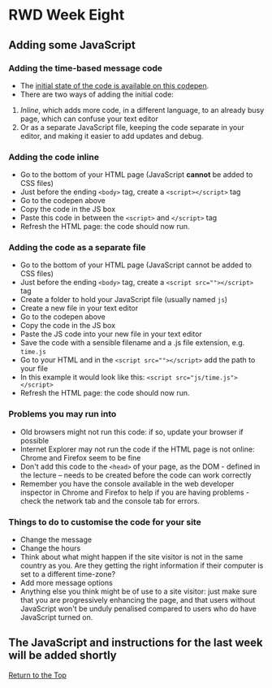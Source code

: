 # RWD Week Eight

## Adding some JavaScript

### Adding the time-based message code

* The [initial state of the code is available on this codepen](https://codepen.io/wilsondmmu/pen/43ef68f25d5275d02fa51d9e0298b419).
* There are two ways of adding the initial code:
1. *Inline*, which adds more code, in a different language, to an already busy page, which can confuse your text editor
2. Or as a separate JavaScript file, keeping the code separate in your editor, and making it easier to add updates and debug.

### Adding the code inline

* Go to the bottom of your HTML page (JavaScript **cannot** be added to CSS files)
* Just before the ending `<body>` tag, create a `<script></script>` tag
* Go to the codepen above
* Copy the code in the JS box
* Paste this code in between the `<script>` and `</script>` tag
* Refresh the HTML page: the code should now run.

### Adding the code as a separate file

* Go to the bottom of your HTML page (JavaScript cannot be added to CSS files)
* Just before the ending `<body>` tag, create a `<script src=""></script>` tag
* Create a folder to hold your JavaScript file (usually named `js`)
* Create a new file in your text editor
* Go to the codepen above
* Copy the code in the JS box
* Paste the JS code into your new file in your text editor
* Save the code with a sensible filename and a .js file extension, e.g. `time.js`
* Go to your HTML and in the `<script src=""></script>` add the path to your file
* In this example it would look like this: `<script src="js/time.js"></script>`
* Refresh the HTML page: the code should now run.

### Problems you may run into

* Old browsers might not run this code: if so, update your browser if possible
* Internet Explorer may not run the code if the HTML page is not online: Chrome and Firefox seem to be fine
* Don't add this code to the `<head>` of your page, as the DOM - defined in the lecture – needs to be created before the code can work correctly
* Remember you have the console available in the web developer inspector in Chrome and Firefox to help if you are having problems - check the network tab and the console tab for errors.

### Things to do to customise the code for your site

* Change the message
* Change the hours
* Think about what might happen if the site visitor is not in the same country as you. Are they getting the right information if their computer is set to a different time-zone?
* Add more message options
* Anything else you think might be of use to a site visitor: just make sure that you are progressively enhancing the page, and that users without JavaScript won't be unduly penalised compared to users who do have JavaScript turned on.


## The JavaScript and instructions for the last week will be added shortly

[Return to the Top](#contents)
